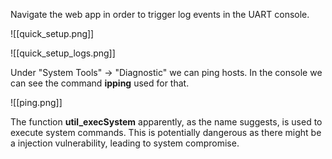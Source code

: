 Navigate the web app in order to trigger log events in the UART console.

![[quick_setup.png]]

![[quick_setup_logs.png]]

Under "System Tools" -> "Diagnostic" we can ping hosts. In the console we can see the command **ipping** used for that.

![[ping.png]]

The function **util_execSystem** apparently, as the name suggests, is used to execute system commands. This is potentially dangerous as there might be a injection vulnerability, leading to system compromise.